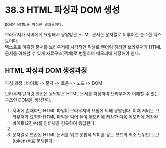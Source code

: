 # 38.3 HTML 파싱과 DOM 생성

`DOM은 HTML을 파싱한 결과물이다.`

브라우저가 서버에게 요청해서 응답받은 HTML 문서는 문자열로 이루어진 순수한 텍스트이다.  
텍스트로 이뤄진 문서를 브라우저에 시각적인 픽셀로 렌더링 하려면 브라우저가 HTML 문서를 이해할 수 있게 자료구조(객체)로 변환하여 메모리에 저장해야 한다.

## HTML 파싱과 DOM 생성과정

파싱 과정 : 바이트 -> 문자 -> 토큰 -> 노드 -> DOM

브라우저 렌더링 엔진은 응답받은 HTML 문서를 파싱하여 브라우저가 이해할 수 있는 구조인 DOM을 생성한다.

1. 서버에 존재하던 HTML 파일이 브라우저의 요청에 의해 응답된다. 이때 서버는 브라우저가 요청한 HTML 파일을 읽어 들여 메모리에 저장한 다음 메모리에 저장된 바이트(2진수)를 인터넷을 경유하여 응답한다.
2.
3. 문자열로 변환된 HTML 문서를 읽고 문법적 의미를 갖는 코드의 최소 단위인 토큰(token)들로 분해된다.
